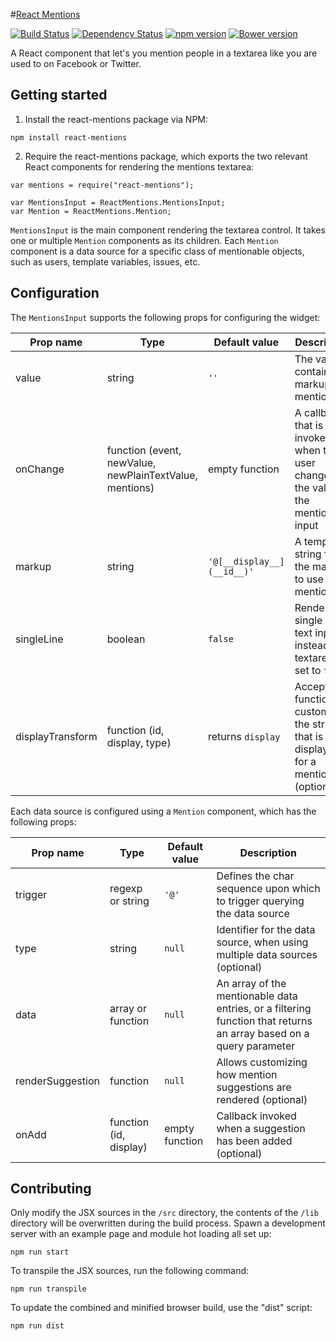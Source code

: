 #[React Mentions](http://effektif.github.io/react-mentions)

[![Build Status](https://travis-ci.org/effektif/react-mentions.svg?branch=master)](https://travis-ci.org/effektif/react-mentions)
[![Dependency Status](https://david-dm.org/effektif/react-mentions.svg)](https://david-dm.org/effektif/react-mentions)
[![npm version](https://badge.fury.io/js/react-mentions.svg)](http://badge.fury.io/js/react-mentions)
[![Bower version](https://badge.fury.io/bo/react-mentions.svg)](http://badge.fury.io/bo/react-mentions)


A React component that let's you mention people in a textarea like you are used to on Facebook or Twitter.



## Getting started

1. Install the react-mentions package via NPM:

```
npm install react-mentions
```


2. Require the react-mentions package, which exports the two relevant React components for rendering the mentions textarea:

```
var mentions = require("react-mentions");

var MentionsInput = ReactMentions.MentionsInput;
var Mention = ReactMentions.Mention;
```

`MentionsInput` is the main component rendering the textarea control. It takes one or multiple `Mention` components as its children. Each `Mention` component is a data source for a specific class of mentionable objects, such as users, template variables, issues, etc.



## Configuration

The `MentionsInput` supports the following props for configuring the widget:

| Prop name        | Type                                                    | Default value              | Description                                                                              |
|------------------|---------------------------------------------------------|----------------------------|------------------------------------------------------------------------------------------|
| value            | string                                                  | `''`                       | The value containing markup for mentions                                                 |
| onChange         | function (event, newValue, newPlainTextValue, mentions) | empty function             | A callback that is invoked when the user changes the value in the mentions input         |
| markup           | string                                                  | `'@[__display__](__id__)'` | A template string for the markup to use for mentions                                     |
| singleLine       | boolean                                                 | `false`                    | Renders a single line text input instead of a textarea, if set to `true`                 |
| displayTransform | function (id, display, type)                            | returns `display`          | Accepts a function for customizing the string that is displayed for a mention (optional) |


Each data source is configured using a `Mention` component, which has the following props:

| Prop name        | Type                   | Default value   | Description                                                                 |
|------------------|------------------------|-----------------|-----------------------------------------------------------------------------|
| trigger          | regexp or string       | `'@'`           | Defines the char sequence upon which to trigger querying the data source    |
| type             | string                 | `null`          | Identifier for the data source, when using multiple data sources (optional) |
| data             | array or function      | `null`          | An array of the mentionable data entries, or a filtering function that returns an array based on a query parameter |
| renderSuggestion | function               | `null`          | Allows customizing how mention suggestions are rendered (optional)          |
| onAdd            | function (id, display) | empty function  | Callback invoked when a suggestion has been added (optional)                |


## Contributing

Only modify the JSX sources in the `/src` directory, the contents of the `/lib` directory will be overwritten during the build process. Spawn a development server with an example page and module hot loading all set up:

```
npm run start
```

To transpile the JSX sources, run the following command:

```
npm run transpile
```

To update the combined and minified browser build, use the "dist" script:

```
npm run dist
```
